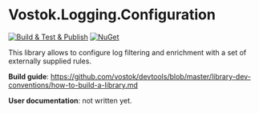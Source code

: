 # Vostok.Logging.Configuration

[![Build & Test & Publish](https://github.com/vostok/logging.configuration/actions/workflows/ci.yml/badge.svg)](https://github.com/vostok/logging.configuration/actions/workflows/ci.yml)
[![NuGet](https://img.shields.io/nuget/v/Vostok.Logging.Configuration.svg)](https://www.nuget.org/packages/Vostok.Logging.Configuration)

This library allows to configure log filtering and enrichment with a set of externally supplied rules.


**Build guide**: https://github.com/vostok/devtools/blob/master/library-dev-conventions/how-to-build-a-library.md

**User documentation**: not written yet.
